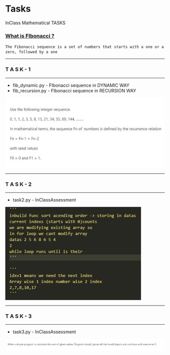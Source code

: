 # Tasks

InClass Mathematical TASKS

### [What is FIbonacci ?](https://en.wikipedia.org/wiki/Fibonacci_number)
    The Fibonacci sequence is a set of numbers that starts with a one or a zero, followed by a one

-----------------------------------
###     T A S K - 1 
-----------------------------------
- fib_dynamic.py    - FIbonacci sequence in DYNAMIC WAY
- fib_recursion.py  - FIbonacci sequence in RECURSION WAY

![Screenshot](./Req/Task.JPG)

-----------------------------------
###     T A S K - 2 
-----------------------------------
- task2.py    - InClassAssessment

![Screenshot](./Req/Task2.jpg)

-----------------------------------
###     T A S K - 3 
-----------------------------------
- task3.py    - InClassAssessment

![Screenshot](./Req/Task3.jpg)
